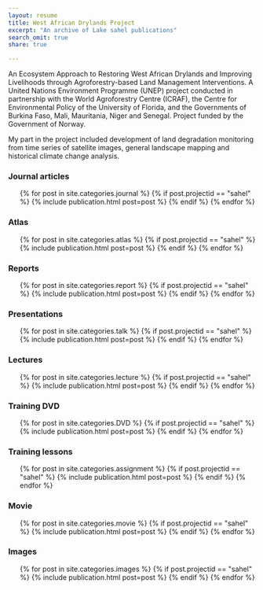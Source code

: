 ```yaml
---
layout: resume
title: West African Drylands Project
excerpt: "An archive of Lake sahel publications"
search_omit: true
share: true

---
```


An Ecosystem Approach to Restoring West African Drylands and Improving Livelihoods through Agroforestry-based Land Management Interventions. A United Nations Environment Programme (UNEP) project conducted in partnership with the World Agroforestry Centre (ICRAF), the Centre for Environmental Policy of the University of Florida, and the Governments of Burkina Faso, Mali, Mauritania, Niger and Senegal. Project funded by the Government of Norway.

My part in the project included development of land degradation monitoring from time series of satellite images, general landscape mapping and historical climate change analysis. 

### Journal articles

<ul class="post-list">
{% for post in site.categories.journal %}
  {% if post.projectid == "sahel" %}
    {% include publication.html post=post %}
  {% endif %}
{% endfor %}
</ul>

### Atlas

<ul class="post-list">
{% for post in site.categories.atlas %}
  {% if post.projectid == "sahel" %}
    {% include publication.html post=post %}
  {% endif %}
{% endfor %}
</ul>

### Reports

<ul class="post-list">
{% for post in site.categories.report %}
  {% if post.projectid == "sahel" %}
    {% include publication.html post=post %}
  {% endif %}
{% endfor %}
</ul>

### Presentations

<ul class="post-list">
{% for post in site.categories.talk %}
  {% if post.projectid == "sahel" %}
    {% include publication.html post=post %}
  {% endif %}
{% endfor %}
</ul>

### Lectures

<ul class="post-list">
{% for post in site.categories.lecture %}
  {% if post.projectid == "sahel" %}
    {% include publication.html post=post %}
  {% endif %}
{% endfor %}
</ul>


### Training DVD

<ul class="post-list">
{% for post in site.categories.DVD %}
  {% if post.projectid == "sahel" %}
    {% include publication.html post=post %}
  {% endif %}
{% endfor %}
</ul>

### Training lessons

<ul class="post-list">
{% for post in site.categories.assignment %}
  {% if post.projectid == "sahel" %}
    {% include publication.html post=post %}
  {% endif %}
{% endfor %}
</ul>

### Movie

<ul class="post-list">
{% for post in site.categories.movie %}
  {% if post.projectid == "sahel" %}
    {% include publication.html post=post %}
  {% endif %}
{% endfor %}
</ul>

### Images

<ul class="post-list">
{% for post in site.categories.images %}
  {% if post.projectid == "sahel" %}
    {% include publication.html post=post %}
  {% endif %}
{% endfor %}
</ul>

